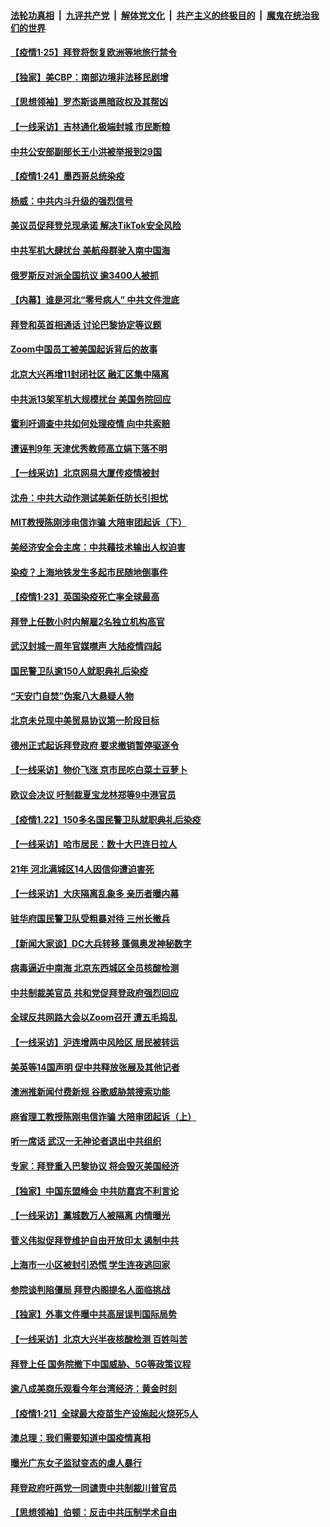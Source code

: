 ####  [法轮功真相](../../../../basic/blob/master/README.md?t=01252101) &nbsp;|&nbsp; [九评共产党](../../../../9ping.md/blob/master/README.md?t=01252101) &nbsp;|&nbsp; [解体党文化](../../../../jtdwh.md/blob/master/README.md?t=01252101)  &nbsp;|&nbsp; [共产主义的终极目的](../../../../gczydzjmd.md/blob/master/README.md?t=01252101) &nbsp;|&nbsp; [魔鬼在统治我们的世界](../../../../mgztzwmdsj.md/blob/master/README.md?t=01252101) 

#### [【疫情1·25】拜登将恢复欧洲等地旅行禁令](../pages/nf4514/n12710495.md?t=01252101) 

#### [【独家】美CBP：南部边境非法移民剧增](../pages/nf4514/n12709718.md?t=01252101) 

#### [【思想领袖】罗杰斯谈黑暗政权及其帮凶](../pages/nf4514/n12707815.md?t=01252101) 

#### [【一线采访】吉林通化极端封城 市民断粮](../pages/nf4514/n12709011.md?t=01252101) 

#### [中共公安部副部长王小洪被举报到29国](../pages/nf4514/n12709280.md?t=01252101) 

#### [【疫情1·24】墨西哥总统染疫](../pages/nf4514/n12708527.md?t=01252101) 

#### [杨威：中共内斗升级的强烈信号](../pages/nf4514/n12707753.md?t=01252101) 

#### [美议员促拜登兑现承诺 解决TikTok安全风险](../pages/nf4514/n12709271.md?t=01252101) 

#### [中共军机大肆扰台 美航母群驶入南中国海](../pages/nf4514/n12708984.md?t=01252101) 

#### [俄罗斯反对派全国抗议 逾3400人被抓](../pages/nf4514/n12708868.md?t=01252101) 

#### [【内幕】谁是河北“零号病人” 中共文件泄底](../pages/nf4514/n12708274.md?t=01252101) 

#### [拜登和英首相通话 讨论巴黎协定等议题](../pages/nf4514/n12708767.md?t=01252101) 

#### [Zoom中国员工被美国起诉背后的故事](../pages/nf4514/n12699313.md?t=01252101) 

#### [北京大兴再增11封闭社区 融汇区集中隔离](../pages/nf4514/n12708120.md?t=01252101) 

#### [中共派13架军机大规模扰台 美国务院回应](../pages/nf4514/n12708220.md?t=01252101) 

#### [霍利吁调查中共如何处理疫情 向中共索赔](../pages/nf4514/n12707880.md?t=01252101) 

#### [遭诬判9年 天津优秀教师高立娟下落不明](../pages/nf4514/n12707490.md?t=01252101) 

#### [【一线采访】北京网易大厦传疫情被封](../pages/nf4514/n12707724.md?t=01252101) 

#### [沈舟：中共大动作测试美新任防长引担忧](../pages/nf4514/n12707714.md?t=01252101) 

#### [MIT教授陈刚涉电信诈骗 大陪审团起诉（下）](../pages/nf4514/n12706796.md?t=01252101) 

#### [美经济安全会主席：中共藉技术输出人权迫害](../pages/nf4514/n12707430.md?t=01252101) 

#### [染疫？上海地铁发生多起市民随地倒事件](../pages/nf4514/n12707177.md?t=01252101) 

#### [【疫情1·23】英国染疫死亡率全球最高](../pages/nf4514/n12707118.md?t=01252101) 

#### [拜登上任数小时内解雇2名独立机构高官](../pages/nf4514/n12707121.md?t=01252101) 

#### [武汉封城一周年官媒噤声 大陆疫情四起](../pages/nf4514/n12707052.md?t=01252101) 

#### [国民警卫队逾150人就职典礼后染疫](../pages/nf4514/n12706684.md?t=01252101) 

#### [“天安门自焚”伪案八大悬疑人物](../pages/nf4514/n12706455.md?t=01252101) 

#### [北京未兑现中美贸易协议第一阶段目标](../pages/nf4514/n12706377.md?t=01252101) 

#### [德州正式起诉拜登政府 要求撤销暂停驱逐令](../pages/nf4514/n12706341.md?t=01252101) 

#### [【一线采访】物价飞涨 京市民吃白菜土豆萝卜](../pages/nf4514/n12706138.md?t=01252101) 

#### [欧议会决议 吁制裁夏宝龙林郑等9中港官员](../pages/nf4514/n12706040.md?t=01252101) 

#### [【疫情1.22】150多名国民警卫队就职典礼后染疫](../pages/nf4514/n12704842.md?t=01252101) 

#### [【一线采访】哈市居民：数十大巴连日拉人](../pages/nf4514/n12705832.md?t=01252101) 

#### [21年 河北满城区14人因信仰遭迫害死](../pages/nf4514/n12705037.md?t=01252101) 

#### [【一线采访】大庆隔离乱象多 亲历者曝内幕](../pages/nf4514/n12705668.md?t=01252101) 

#### [驻华府国民警卫队受粗暴对待 三州长撤兵](../pages/nf4514/n12705647.md?t=01252101) 

#### [【新闻大家谈】DC大兵转移 蓬佩奥发神秘数字](../pages/nf4514/n12705632.md?t=01252101) 

#### [病毒逼近中南海 北京东西城区全员核酸检测](../pages/nf4514/n12704750.md?t=01252101) 

#### [中共制裁美官员 共和党促拜登政府强烈回应](../pages/nf4514/n12705479.md?t=01252101) 

#### [全球反共网路大会以Zoom召开 遭五毛捣乱](../pages/nf4514/n12704384.md?t=01252101) 

#### [【一线采访】沪连增两中风险区 居民被转运](../pages/nf4514/n12705076.md?t=01252101) 

#### [美英等14国声明 促中共释放张展及其他记者](../pages/nf4514/n12704880.md?t=01252101) 

#### [澳洲推新闻付费新规 谷歌威胁禁搜索功能](../pages/nf4514/n12704086.md?t=01252101) 

#### [麻省理工教授陈刚电信诈骗 大陪审团起诉（上）](../pages/nf4514/n12704378.md?t=01252101) 

#### [听一席话 武汉一无神论者退出中共组织](../pages/nf4514/n12702830.md?t=01252101) 

#### [专家：拜登重入巴黎协议 将会毁灭美国经济](../pages/nf4514/n12704083.md?t=01252101) 

#### [【独家】中国东盟峰会 中共防嘉宾不利言论](../pages/nf4514/n12700072.md?t=01252101) 

#### [【一线采访】藁城数万人被隔离 内情曝光](../pages/nf4514/n12703775.md?t=01252101) 

#### [菅义伟拟促拜登维护自由开放印太 遏制中共](../pages/nf4514/n12703652.md?t=01252101) 

#### [上海市一小区被封引恐慌 学生连夜逃回家](../pages/nf4514/n12703756.md?t=01252101) 

#### [参院谈判陷僵局 拜登内阁提名人面临挑战](../pages/nf4514/n12703427.md?t=01252101) 

#### [【独家】外事文件曝中共高层误判国际局势](../pages/nf4514/n12703413.md?t=01252101) 

#### [【一线采访】北京大兴半夜核酸检测 百姓叫苦](../pages/nf4514/n12703410.md?t=01252101) 

#### [拜登上任 国务院撤下中国威胁、5G等政策议程](../pages/nf4514/n12703461.md?t=01252101) 

#### [逾八成美商乐观看今年台湾经济：黄金时刻](../pages/nf4514/n12702717.md?t=01252101) 

#### [【疫情1·21】全球最大疫苗生产设施起火烧死5人](../pages/nf4514/n12702316.md?t=01252101) 

#### [澳总理：我们需要知道中国疫情真相](../pages/nf4514/n12702031.md?t=01252101) 

#### [曝光广东女子监狱变态的虐人暴行](../pages/nf4514/n12701112.md?t=01252101) 

#### [拜登政府吁两党一同谴责中共制裁川普官员](../pages/nf4514/n12701922.md?t=01252101) 

#### [【思想领袖】伯顿：反击中共压制学术自由](../pages/nf4514/n12607404.md?t=01252101) 

